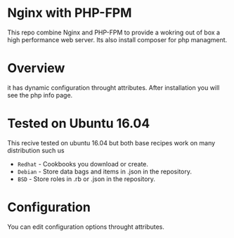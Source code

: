 Nginx with PHP-FPM
==========

This repo combine Nginx and PHP-FPM to provide a wokring out of box a high performance web server. Its also install composer for php managment.

Overview
========

it has dynamic configuration throught attributes. After installation you will see the php info page.


Tested on Ubuntu 16.04
======================

This recive tested on ubuntu 16.04 but both base recipes work on many distribution such us

* `Redhat` - Cookbooks you download or create.
* `Debian` - Store data bags and items in .json in the repository.
* `BSD` - Store roles in .rb or .json in the repository.

Configuration
=============

You can edit configuration options throught attributes.
